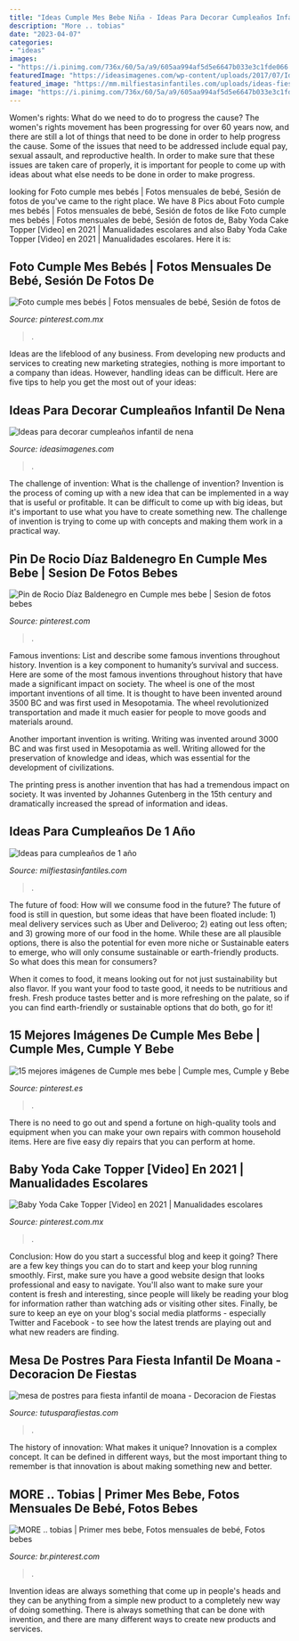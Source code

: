 ```yaml
---
title: "Ideas Cumple Mes Bebe Niña - Ideas Para Decorar Cumpleaños Infantil De Nena"
description: "More .. tobias"
date: "2023-04-07"
categories:
- "ideas"
images:
- "https://i.pinimg.com/736x/60/5a/a9/605aa994af5d5e6647b033e3c1fde066.jpg"
featuredImage: "https://ideasimagenes.com/wp-content/uploads/2017/07/IdeasNena23.jpg"
featured_image: "https://mm.milfiestasinfantiles.com/uploads/ideas-fiestas-infantiles/ideas-para-cumpleanos-1-ano-mesa.jpg"
image: "https://i.pinimg.com/736x/60/5a/a9/605aa994af5d5e6647b033e3c1fde066.jpg"
---
```



Women's rights: What do we need to do to progress the cause?
The women's rights movement has been progressing for over 60 years now, and there are still a lot of things that need to be done in order to help progress the cause. Some of the issues that need to be addressed include equal pay, sexual assault, and reproductive health. In order to make sure that these issues are taken care of properly, it is important for people to come up with ideas about what else needs to be done in order to make progress.

	

		
looking for Foto cumple mes bebés | Fotos mensuales de bebé, Sesión de fotos de you've came to the right place. We have 8 Pics about Foto cumple mes bebés | Fotos mensuales de bebé, Sesión de fotos de like Foto cumple mes bebés | Fotos mensuales de bebé, Sesión de fotos de, Baby Yoda Cake Topper [Video] en 2021 | Manualidades escolares and also Baby Yoda Cake Topper [Video] en 2021 | Manualidades escolares. Here it is:
		
    
## Foto Cumple Mes Bebés | Fotos Mensuales De Bebé, Sesión De Fotos De

<img loading=lazy src="https://i.pinimg.com/736x/60/5a/a9/605aa994af5d5e6647b033e3c1fde066.jpg" onerror="this.onerror=null;this.src='https://tse2.mm.bing.net/th?id=OIP.C7HsAB7O3JYI9cMpeAalRQHaHa&amp;pid=15.1';" alt="Foto cumple mes bebés | Fotos mensuales de bebé, Sesión de fotos de">

_Source: pinterest.com.mx_

>. 

	

Ideas are the lifeblood of any business. From developing new products and services to creating new marketing strategies, nothing is more important to a company than ideas. However, handling ideas can be difficult. Here are five tips to help you get the most out of your ideas:

    
## Ideas Para Decorar Cumpleaños Infantil De Nena

<img loading=lazy src="https://ideasimagenes.com/wp-content/uploads/2017/07/IdeasNena23.jpg" onerror="this.onerror=null;this.src='https://tse1.mm.bing.net/th?id=OIP.lbv7Hn5mJHhYPdNyvZKvMQHaNK&amp;pid=15.1';" alt="Ideas para decorar cumpleaños infantil de nena">

_Source: ideasimagenes.com_

>. 

	

The challenge of invention: What is the challenge of invention?
Invention is the process of coming up with a new idea that can be implemented in a way that is useful or profitable. It can be difficult to come up with big ideas, but it's important to use what you have to create something new. The challenge of invention is trying to come up with concepts and making them work in a practical way.

    
## Pin De Rocio Díaz Baldenegro En Cumple Mes Bebe | Sesion De Fotos Bebes

<img loading=lazy src="https://i.pinimg.com/736x/84/7d/cf/847dcfb23e803faa63c0d40028caecb2.jpg" onerror="this.onerror=null;this.src='https://tse2.mm.bing.net/th?id=OIP.LYaQMDzDQAc5SsQgqq0idwHaKG&amp;pid=15.1';" alt="Pin de Rocio Díaz Baldenegro en Cumple mes bebe | Sesion de fotos bebes">

_Source: pinterest.com_

>. 

	

Famous inventions: List and describe some famous inventions throughout history.
Invention is a key component to humanity’s survival and success. Here are some of the most famous inventions throughout history that have made a significant impact on society.
The wheel is one of the most important inventions of all time. It is thought to have been invented around 3500 BC and was first used in Mesopotamia. The wheel revolutionized transportation and made it much easier for people to move goods and materials around.

Another important invention is writing. Writing was invented around 3000 BC and was first used in Mesopotamia as well. Writing allowed for the preservation of knowledge and ideas, which was essential for the development of civilizations.

The printing press is another invention that has had a tremendous impact on society. It was invented by Johannes Gutenberg in the 15th century and dramatically increased the spread of information and ideas.

    
## Ideas Para Cumpleaños De 1 Año

<img loading=lazy src="https://mm.milfiestasinfantiles.com/uploads/ideas-fiestas-infantiles/ideas-para-cumpleanos-1-ano-mesa.jpg" onerror="this.onerror=null;this.src='https://tse2.mm.bing.net/th?id=OIP.FjLdoC6Bov0YM133geDRXQHaGN&amp;pid=15.1';" alt="Ideas para cumpleaños de 1 año">

_Source: milfiestasinfantiles.com_

>. 

	

The future of food: How will we consume food in the future?
The future of food is still in question, but some ideas that have been floated include: 1) meal delivery services such as Uber and Deliveroo; 2) eating out less often; and 3) growing more of our food in the home. 
While these are all plausible options, there is also the potential for even more niche or Sustainable eaters to emerge, who will only consume sustainable or earth-friendly products. So what does this mean for consumers? 

When it comes to food, it means looking out for not just sustainability but also flavor. If you want your food to taste good, it needs to be nutritious and fresh. Fresh produce tastes better and is more refreshing on the palate, so if you can find earth-friendly or sustainable options that do both, go for it!

    
## 15 Mejores Imágenes De Cumple Mes Bebe | Cumple Mes, Cumple Y Bebe

<img loading=lazy src="https://i.pinimg.com/236x/8b/50/84/8b5084b8a9081152331bad03dce733b7.jpg" onerror="this.onerror=null;this.src='https://tse4.mm.bing.net/th?id=OIP.0tEkKu6F-rwtU-_h_TbG8QAAAA&amp;pid=15.1';" alt="15 mejores imágenes de Cumple mes bebe | Cumple mes, Cumple y Bebe">

_Source: pinterest.es_

>. 

	

There is no need to go out and spend a fortune on high-quality tools and equipment when you can make your own repairs with common household items. Here are five easy diy repairs that you can perform at home.

    
## Baby Yoda Cake Topper [Video] En 2021 | Manualidades Escolares

<img loading=lazy src="https://i.pinimg.com/736x/0f/ca/89/0fca897b4ebd557bb38df0ae972187f6.jpg" onerror="this.onerror=null;this.src='https://tse3.mm.bing.net/th?id=OIP.WnFeKcb_RvU8hXC9DI69twHaNK&amp;pid=15.1';" alt="Baby Yoda Cake Topper [Video] en 2021 | Manualidades escolares">

_Source: pinterest.com.mx_

>. 

	

Conclusion: How do you start a successful blog and keep it going?
There are a few key things you can do to start and keep your blog running smoothly. First, make sure you have a good website design that looks professional and easy to navigate. You'll also want to make sure your content is fresh and interesting, since people will likely be reading your blog for information rather than watching ads or visiting other sites. Finally, be sure to keep an eye on your blog's social media platforms - especially Twitter and Facebook - to see how the latest trends are playing out and what new readers are finding.

    
## Mesa De Postres Para Fiesta Infantil De Moana - Decoracion De Fiestas

<img loading=lazy src="https://tutusparafiestas.com/wp-content/uploads/2017/01/mesa-de-postres-para-fiesta-infantil-de-moana.jpg" onerror="this.onerror=null;this.src='https://tse2.mm.bing.net/th?id=OIP.ehJObGMUt0G9zY1DMZD8DQHaJ4&amp;pid=15.1';" alt="mesa de postres para fiesta infantil de moana - Decoracion de Fiestas">

_Source: tutusparafiestas.com_

>. 

	

The history of innovation: What makes it unique?
Innovation is a complex concept. It can be defined in different ways, but the most important thing to remember is that innovation is about making something new and better.

    
## MORE .. Tobias | Primer Mes Bebe, Fotos Mensuales De Bebé, Fotos Bebes

<img loading=lazy src="https://i.pinimg.com/736x/91/1b/c2/911bc24bdcc034dcf7acf8f6dd7dddde--illustrators-tobias.jpg" onerror="this.onerror=null;this.src='https://tse2.mm.bing.net/th?id=OIP.pgh_-HpU3Vo4fUle4BeeaAHaJX&amp;pid=15.1';" alt="MORE .. tobias | Primer mes bebe, Fotos mensuales de bebé, Fotos bebes">

_Source: br.pinterest.com_

>. 

	

Invention ideas are always something that come up in people's heads and they can be anything from a simple new product to a completely new way of doing something. There is always something that can be done with invention, and there are many different ways to create new products and services.


